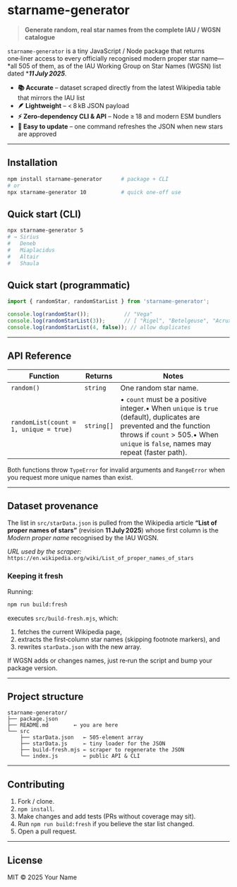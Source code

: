 # starname-generator

> **Generate random, real star names from the complete IAU / WGSN catalogue**

`starname-generator` is a tiny JavaScript / Node package that returns one‑liner access to every officially recognised modern proper star name—\*all 505 of them, as of the IAU Working Group on Star Names (WGSN) list dated \****11 July 2025***.

- **📚 Accurate** – dataset scraped directly from the latest Wikipedia table that mirrors the IAU list
- **🪶 Lightweight** – < 8 kB JSON payload
- **⚡️ Zero‑dependency CLI & API** – Node ≥ 18 and modern ESM bundlers
- **🔄 Easy to update** – one command refreshes the JSON when new stars are approved

---

## Installation

```bash
npm install starname-generator      # package + CLI
# or
npx starname-generator 10           # quick one‑off use
```

## Quick start (CLI)

```bash
npx starname-generator 5
# → Sirius
#   Deneb
#   Miaplacidus
#   Altair
#   Shaula
```

## Quick start (programmatic)

```js
import { randomStar, randomStarList } from 'starname-generator';

console.log(randomStar());           // "Vega"
console.log(randomStarList(3));      // [ "Rigel", "Betelgeuse", "Acrux" ]
console.log(randomStarList(4, false)); // allow duplicates
```

---

## API Reference

| Function                               | Returns    | Notes                                                                                                                                                                                                   |
| -------------------------------------- | ---------- | ------------------------------------------------------------------------------------------------------------------------------------------------------------------------------------------------------- |
| `random()`                             | `string`   | One random star name.                                                                                                                                                                                   |
| `randomList(count = 1, unique = true)` | `string[]` | • `count` must be a positive integer.• When `unique` is `true` (default), duplicates are prevented and the function throws if `count` > 505.• When `unique` is `false`, names may repeat (faster path). |

Both functions throw `TypeError` for invalid arguments and `RangeError` when you request more unique names than exist.

---

## Dataset provenance

The list in `src/starData.json` is pulled from the Wikipedia article **“List of proper names of stars”** (revision **11 July 2025**) whose first column is the *Modern proper name* recognised by the IAU WGSN.

*URL used by the scraper:* `https://en.wikipedia.org/wiki/List_of_proper_names_of_stars`

### Keeping it fresh

Running:

```bash
npm run build:fresh
```

executes `src/build-fresh.mjs`, which:

1. fetches the current Wikipedia page,
2. extracts the first‑column star names (skipping footnote markers), and
3. rewrites `starData.json` with the new array.

If WGSN adds or changes names, just re‑run the script and bump your package version.

---

## Project structure

```
starname-generator/
├── package.json
├── README.md        ← you are here
└── src
    ├── starData.json   ← 505‑element array
    ├── starData.js     ← tiny loader for the JSON
    ├── build-fresh.mjs ← scraper to regenerate the JSON
    └── index.js        ← public API & CLI
```

---

## Contributing

1. Fork / clone.
2. `npm install`.
3. Make changes and add tests (PRs without coverage may sit).
4. Run `npm run build:fresh` if you believe the star list changed.
5. Open a pull request.

---

## License

MIT © 2025 Your Name

